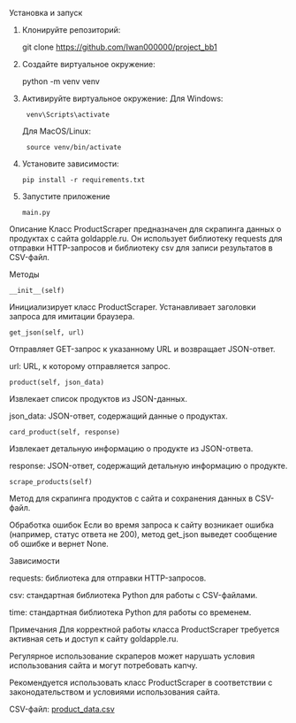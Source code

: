 Установка и запуск

1. Клонируйте репозиторий: 

    git clone https://github.com/Iwan000000/project_bb1

2. Создайте виртуальное окружение: 

    python -m venv venv 

3. Активируйте виртуальное окружение: Для Windows: 

        venv\Scripts\activate
   Для MacOS/Linux: 

        source venv/bin/activate 

4. Установите зависимости: 

       pip install -r requirements.txt 
 
5. Запустите приложение 

       main.py
        


Описание
Класс ProductScraper предназначен для скрапинга данных о продуктах с сайта goldapple.ru.
Он использует библиотеку requests для отправки HTTP-запросов и библиотеку csv для записи результатов в CSV-файл.


Методы

    __init__(self)

Инициализирует класс ProductScraper. Устанавливает заголовки запроса для имитации браузера.

    get_json(self, url)

Отправляет GET-запрос к указанному URL и возвращает JSON-ответ.

url: URL, к которому отправляется запрос.

    product(self, json_data)

Извлекает список продуктов из JSON-данных.

json_data: JSON-ответ, содержащий данные о продуктах.

    card_product(self, response)

Извлекает детальную информацию о продукте из JSON-ответа.

response: JSON-ответ, содержащий детальную информацию о продукте.

    scrape_products(self)

Метод для скрапинга продуктов с сайта и сохранения данных в CSV-файл.

Обработка ошибок
Если во время запроса к сайту возникает ошибка (например, статус ответа не 200), метод get_json выведет сообщение об ошибке и вернет None.

Зависимости

requests: библиотека для отправки HTTP-запросов.

csv: стандартная библиотека Python для работы с CSV-файлами.

time: стандартная библиотека Python для работы со временем.

Примечания
Для корректной работы класса ProductScraper требуется активная сеть и доступ к сайту goldapple.ru.

Регулярное использование скраперов может нарушать условия использования сайта и могут потребовать капчу.

Рекомендуется использовать класс ProductScraper в соответствии с законодательством и условиями использования сайта.

CSV-файл: [product_data.csv](src%2Fproduct_data.csv)

